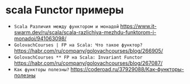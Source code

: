 # scala Functor примеры

* `Scala Различия между функтором и монадой` https://www.it-swarm.dev/ru/scala/scala-razlichiya-mezhdu-funktorom-i-monadoi/941063098/
* `GolovachCourses | FP на Scala: Что такое функтор?` https://habr.com/ru/company/golovachcourses/blog/266905/
* `GolovachCourses ** FP на Scala: Invariant Functor` https://habr.com/ru/company/golovachcourses/blog/267087/
* `Как функторы полезны?` https://coderoad.ru/37929088/Как-функторы-полезны
